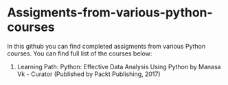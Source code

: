 # Assigments-from-various-python-courses

In this github you can find completed assigments from various Python courses. You can find full list of the courses below:

1. Learning Path: Python: Effective Data Analysis Using Python by Manasa Vk - Curator (Published by Packt Publishing, 2017)
